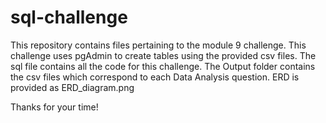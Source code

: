 # sql-challenge

This repository contains files pertaining to the module 9 challenge. 
This challenge uses pgAdmin to create tables using the provided csv files.
The sql file contains all the code for this challenge. 
The Output folder contains the csv files which correspond to each Data Analysis question. 
ERD is provided as ERD_diagram.png

Thanks for your time!
